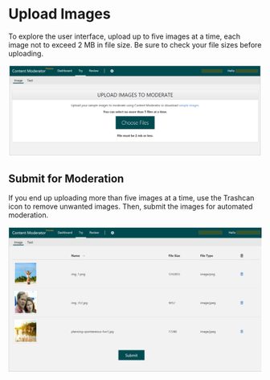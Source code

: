 <!-- 
NavPath: Content Moderator/Review Tool User Guide
LinkLabel: Upload Images
Url: content-moderator/documentation/review-tool-user-guide/upload-images
Weight: 20
-->

# Upload Images #

To explore the user interface, upload up to five images at a time, each image not to exceed 2 MB in file size. Be sure to check your file sizes before uploading.

![Upload Images](images/1-Try-Image-1.PNG)

## Submit for Moderation ##
If you end up uploading more than five images at a time, use the Trashcan icon to remove unwanted images. Then, submit the images for automated moderation.

![Submit Images](images/1-Try-Image-2.PNG)



